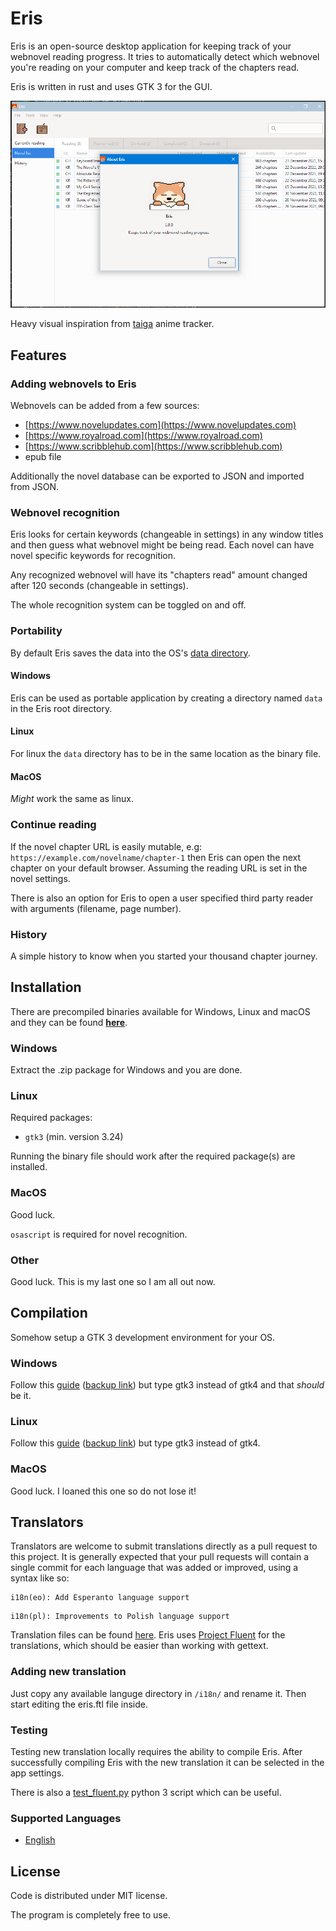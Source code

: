 # Eris
Eris is an open-source desktop application for keeping track of your webnovel reading progress.
It tries to automatically detect which webnovel you're reading on your computer and 
keep track of the chapters read.

Eris is written in rust and uses GTK 3 for the GUI.

![Eris preview image](preview.png)

Heavy visual inspiration from [taiga](https://github.com/erengy/taiga) anime tracker.


## Features
### Adding webnovels to Eris
Webnovels can be added from a few sources:
- [https://www.novelupdates.com](https://www.novelupdates.com)
- [https://www.royalroad.com](https://www.royalroad.com)
- [https://www.scribblehub.com](https://www.scribblehub.com)
- epub file

Additionally the novel database can be exported to JSON and imported from JSON.

### Webnovel recognition
Eris looks for certain keywords (changeable in settings) in any window titles and then
guess what webnovel might be being read. Each novel can have novel specific keywords for recognition.

Any recognized webnovel will have its "chapters read" amount changed after 120 seconds (changeable in settings).

The whole recognition system can be toggled on and off.

### Portability
By default Eris saves the data into the OS's [data directory](https://docs.rs/dirs/4.0.0/dirs/fn.data_dir.html).

#### Windows
Eris can be used as portable application by creating a directory named `data` in the Eris root directory.

#### Linux
For linux the `data` directory has to be in the same location as the binary file.

#### MacOS
_Might_ work the same as linux.


### Continue reading
If the novel chapter URL is easily mutable, e.g: `https://example.com/novelname/chapter-1`
then Eris can open the next chapter on your default browser. Assuming the reading URL is set in the novel settings.

There is also an option for Eris to open a user specified third party reader with arguments
(filename, page number).

### History
A simple history to know when you started your thousand chapter journey.


## Installation
There are precompiled binaries available for Windows, Linux and macOS and they can be found [**here**](https://github.com/Temeez/eris/releases/).

### Windows
Extract the .zip package for Windows and you are done.

### Linux
Required packages:
- `gtk3` (min. version 3.24)

Running the binary file should work after the required package(s) are installed.

### MacOS
Good luck.

`osascript` is required for novel recognition.

### Other
Good luck. This is my last one so I am all out now.


## Compilation
Somehow setup a GTK 3 development environment for your OS.

### Windows
Follow this [guide](https://gtk-rs.org/gtk4-rs/stable/latest/book/installation_windows.html#gnu-toolchain) ([backup link](https://web.archive.org/web/20211114081841/https://gtk-rs.org/gtk4-rs/stable/latest/book/installation_windows.html#gnu-toolchain)) but type gtk3 instead of gtk4 and that _should_ be it.

### Linux
Follow this [guide](https://gtk-rs.org/gtk4-rs/stable/latest/book/installation_linux.html#host) ([backup link](https://web.archive.org/web/20220101103845/https://gtk-rs.org/gtk4-rs/stable/latest/book/installation_linux.html#host)) but type gtk3 instead of gtk4.

### MacOS
Good luck. I loaned this one so do not lose it!


## Translators
Translators are welcome to submit translations directly as a pull request to this project. It is generally expected that your pull requests will contain a single commit for each language that was added or improved, using a syntax like so:

```
i18n(eo): Add Esperanto language support
```

```
i18n(pl): Improvements to Polish language support
```

Translation files can be found [here](./i18n/). Eris uses [Project Fluent](https://projectfluent.org) for the translations, which should be easier than working with gettext.

### Adding new translation
Just copy any available languge directory in `/i18n/` and rename it.
Then start editing the eris.ftl file inside.

### Testing
Testing new translation locally requires the ability to compile Eris.
After successfully compiling Eris with the new translation it can be selected in the app settings.

There is also a [test_fluent.py](https://raw.githubusercontent.com/Temeez/scripts/main/python3/test_fluent.py) python 3 script which can be useful. 

### Supported Languages
- [English](./i18n/en/)


## License
Code is distributed under MIT license.

The program is completely free to use.